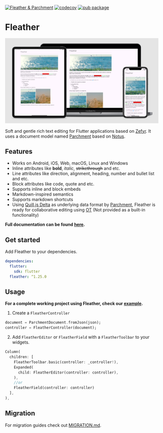 [![Fleather & Parchment](https://github.com/fleather-editor/fleather/actions/workflows/fleather.yml/badge.svg)](https://github.com/fleather-editor/fleather/actions/workflows/fleather.yml)
[![codecov](https://codecov.io/gh/fleather-editor/fleather/branch/master/graph/badge.svg?token=JRNFZ218FY)](https://codecov.io/gh/fleather-editor/fleather)
[![pub package](https://img.shields.io/pub/v/fleather.svg)](https://pub.dartlang.org/packages/fleather)

# Fleather
![screenshot](https://github.com/fleather-editor/fleather/raw/master/packages/fleather/images/screenshot.png)

Soft and gentle rich text editing for Flutter applications based on [Zefyr](https://github.com/memspace/zefyr). It uses a document model named [Parchment](https://github.com/fleather-editor/fleather/tree/master/packages/parchment) based on [Notus](https://github.com/memspace/zefyr/tree/master/packages/notus).

## Features
* Works on Android, iOS, Web, macOS, Linux and Windows
* Inline attributes like **bold**, *italic*, ~~strikethrough~~ and etc.
* Line attributes like direction, alignment, heading, number and bullet list and etc.
* Block attributes like code, quote and etc.
* Supports inline and block embeds
* Markdown-inspired semantics
* Supports markdown shortcuts
* Using [Quill.js Delta](https://quilljs.com/docs/delta) as underlying data format by [Parchment](https://github.com/fleather-editor/fleather/blob/master/packages/parchment/README.md), Fleather is ready for collaborative editing using [OT](https://en.wikipedia.org/wiki/Operational_transformation) (Not provided as a built-in functionality)

**Full documentation can be found [here](https://fleather-editor.github.io/docs/getting-started/quick-start/).**

## Get started
Add Fleather to your dependencies.
```yaml
dependencies:
  flutter:
    sdk: flutter
  fleather: ^1.25.0
```

## Usage
**For a complete working project using Fleather, check our [example](https://github.com/fleather-editor/fleather/blob/master/packages/fleather/example/lib/main.dart).**

1. Create a `FleatherController`
```dart
document = ParchmentDocument.fromJson(json);
controller = FleatherController(document);
```
2. Add `FleatherEditor` or `FleatherField` with a `FleatherToolbar` to your widgets.
```dart
Column(
  children: [
    FleatherToolbar.basic(controller: _controller!),
    Expanded(
      child: FleatherEditor(controller: controller),
    ),
    //or
    FleatherField(controller: controller)
  ],
),
```

## Migration
For migration guides check out [MIGRATION.md](https://github.com/fleather-editor/fleather/blob/master/MIGRATION.md).
